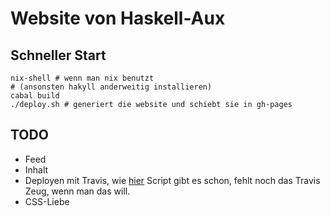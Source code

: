 # Website von Haskell-Aux

## Schneller Start
```
nix-shell # wenn man nix benutzt
# (ansonsten hakyll anderweitig installieren)
cabal build
./deploy.sh # generiert die website und schiebt sie in gh-pages
```

## TODO
* Feed
* Inhalt
* Deployen mit Travis, wie [hier](http://timbaumann.info/posts/2013-08-04-hakyll-github-and-travis.html)
  Script gibt es schon, fehlt noch das Travis Zeug, wenn man das will.
* CSS-Liebe
